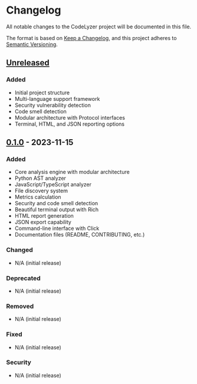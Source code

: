 # Changelog

All notable changes to the CodeLyzer project will be documented in this file.

The format is based on [Keep a Changelog](https://keepachangelog.com/en/1.0.0/),
and this project adheres to [Semantic Versioning](https://semver.org/spec/v2.0.0.html).

## [Unreleased]

### Added
- Initial project structure
- Multi-language support framework
- Security vulnerability detection
- Code smell detection
- Modular architecture with Protocol interfaces
- Terminal, HTML, and JSON reporting options

## [0.1.0] - 2023-11-15

### Added
- Core analysis engine with modular architecture
- Python AST analyzer
- JavaScript/TypeScript analyzer
- File discovery system
- Metrics calculation
- Security and code smell detection
- Beautiful terminal output with Rich
- HTML report generation
- JSON export capability
- Command-line interface with Click
- Documentation files (README, CONTRIBUTING, etc.)

### Changed
- N/A (initial release)

### Deprecated
- N/A (initial release)

### Removed
- N/A (initial release)

### Fixed
- N/A (initial release)

### Security
- N/A (initial release)

[Unreleased]: https://github.com/yourusername/codelyzer/compare/v0.1.0...HEAD
[0.1.0]: https://github.com/yourusername/codelyzer/releases/tag/v0.1.0 